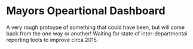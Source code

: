 # Mayors Opeartional Dashboard
A very rough protoype of something that could have been, but will come back from the one way or another! Waiting for state of inter-departmental reporting tools to improve circa 2015.
